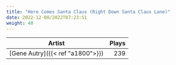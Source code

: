 ```yaml
---
title: "Here Comes Santa Claus (Right Down Santa Claus Lane)"
date: 2022-12-08/2022T07:23:51
weight: 40
---
```




 Artist | Plays 
----- | -----:
[Gene Autry]({{< ref "a1800">}}) | 239
